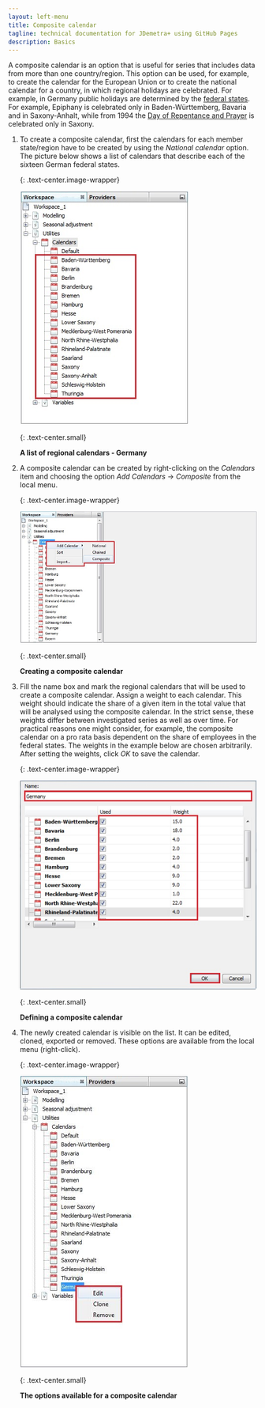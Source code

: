 ```yaml
---
layout: left-menu
title: Composite calendar
tagline: technical documentation for JDemetra+ using GitHub Pages
description: Basics
---
```


A composite calendar is an option that is useful for series that
includes data from more than one country/region. This option can be
used, for example, to create the calendar for the European Union or to
create the national calendar for a country, in which regional holidays
are celebrated. For example, in Germany public holidays are determined
by the [federal states](http://en.wikipedia.org/wiki/States_of_Germany).
For example, Epiphany is celebrated only in Baden-Württemberg, Bavaria and
in Saxony-Anhalt, while from 1994 the [Day of Repentance and
Prayer](http://en.wikipedia.org/wiki/Store_Bededag#Bu.C3.9F-_und_Bettag_in_Germany)
is celebrated only in Saxony.

1.  To create a composite calendar, first the calendars for each member
    state/region have to be created by using the *National
    calendar* option. The picture below shows a list of calendars that describe
    each of the sixteen German federal states.

	{: .text-center.image-wrapper}

	![Text](/assets/img/user-guide/UG_CAL_image33.jpg)

	{: .text-center.small}

	**A list of regional calendars - Germany**

2.  A composite calendar can be created by right-clicking on the
    *Calendars* item and choosing the option *Add Calendars* →
    *Composite* from the local menu.

	{: .text-center.image-wrapper}

	![Text](/assets/img/user-guide/UG_CAL_image34.jpg)

	{: .text-center.small}

	**Creating a composite calendar**

3.  Fill the name box and mark the regional calendars that will be used
    to create a composite calendar. Assign a weight to each calendar.
    This weight should indicate the share of a given item in the total
    value that will be analysed using the composite calendar. In the
    strict sense, these weights differ between investigated series as
    well as over time. For practical reasons one might consider, for
    example, the composite calendar on a pro rata basis dependent on the
    share of employees in the federal states. The
    weights in the example below are chosen arbitrarily. After setting
    the weights, click *OK* to save the calendar.

	{: .text-center.image-wrapper}

	![Text](/assets/img/user-guide/UG_CAL_image35.jpg)

	{: .text-center.small}

	**Defining a composite calendar**

4.  The newly created calendar is visible on the list. It can be edited,
    cloned, exported or removed. These options are available from the
    local menu (right-click).

	{: .text-center.image-wrapper}

	![Text](/assets/img/user-guide/UG_CAL_image36.jpg)

	{: .text-center.small}

	**The options available for a composite calendar**
